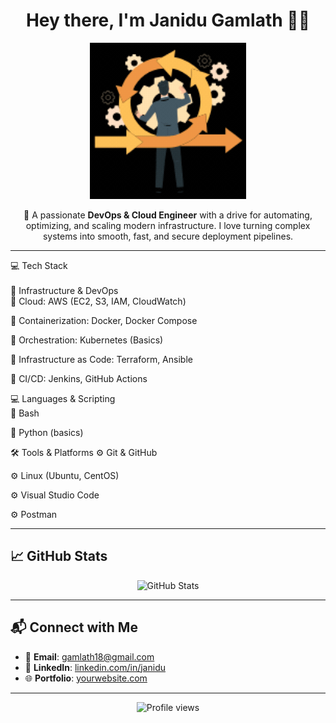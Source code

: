 <h1 align="center">Hey there, I'm Janidu Gamlath 👨‍💻</h1>

<p align="center">
  <img src="https://github.com/CodeBot-creator/Janidu00/blob/134f80e9dffdf16fc167503890816354386fa236/Animation%20-%201751792023484%20(3).gif" alt="dev gif" width="250"/>
</p>

<p align="center">
  🚀 A passionate <strong>DevOps & Cloud Engineer</strong> with a drive for automating, optimizing, and scaling modern infrastructure.  
  I love turning complex systems into smooth, fast, and secure deployment pipelines.  
</p>

---

💻 Tech Stack</br></br>
🧰 Infrastructure & DevOps</br>
🔹 Cloud: AWS (EC2, S3, IAM, CloudWatch)

🔹 Containerization: Docker, Docker Compose

🔹 Orchestration: Kubernetes (Basics)

🔹 Infrastructure as Code: Terraform, Ansible

🔹 CI/CD: Jenkins, GitHub Actions

💻 Languages & Scripting</br>
🔸 Bash

🔸 Python (basics)

🛠️ Tools & Platforms
⚙️ Git & GitHub

⚙️ Linux (Ubuntu, CentOS)

⚙️ Visual Studio Code

⚙️ Postman

---

## 📈 GitHub Stats

<p align="center">
  <img src="https://github-readme-stats.vercel.app/api?username=CodeBot-creator&show_icons=true&theme=tokyonight" alt="GitHub Stats" />
</p>

---

## 📬 Connect with Me

- 📧 **Email**: gamlath18@gmail.com  
- 💼 **LinkedIn**: [linkedin.com/in/janidu](https://www.linkedin.com/in/janidu-gamlath-007552299/)  
- 🌐 **Portfolio**: [yourwebsite.com](https://yourwebsite.com)

---

<p align="center">
  <img src="https://komarev.com/ghpvc/?username=CodeBot-creator&label=Profile%20views&color=0e75b6&style=flat" alt="Profile views" />
</p>
